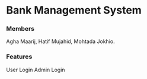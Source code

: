 # Bank Management System

### Members

Agha Maarij,
Hatif Mujahid,
Mohtada Jokhio.

### Features

User Login
Admin Login
